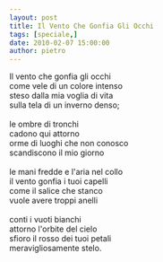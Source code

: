 ```yaml
---
layout: post
title: Il Vento Che Gonfia Gli Occhi
tags: [speciale,]
date: 2010-02-07 15:00:00
author: pietro
---
```

Il vento che gonfia gli occhi<br/>come vele di un colore intenso<br/>steso dalla mia voglia di vita<br/>sulla tela di un inverno denso;<br/><br/>le ombre di tronchi<br/>cadono qui attorno<br/>orme di luoghi che non conosco<br/>scandiscono il mio giorno<br/><br/>le mani fredde e l'aria nel collo<br/>il vento gonfia i tuoi capelli<br/>come il salice che stanco<br/>vuole avere troppi anelli<br/><br/>conti i vuoti bianchi<br/>attorno l'orbite del cielo<br/>sfioro il rosso dei tuoi petali<br/>meravigliosamente stelo.
